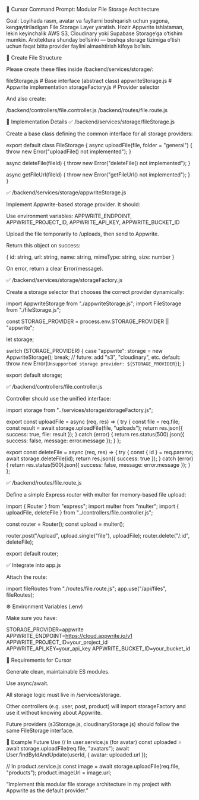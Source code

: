 🧠 Cursor Command Prompt: Modular File Storage Architecture

Goal:
Loyihada rasm, avatar va fayllarni boshqarish uchun yagona, kengaytiriladigan File Storage Layer yaratish.
Hozir Appwrite ishlataman, lekin keyinchalik AWS S3, Cloudinary yoki Supabase Storage’ga o‘tishim mumkin.
Arxitektura shunday bo‘lsinki — boshqa storage tizimiga o‘tish uchun faqat bitta provider faylini almashtirish kifoya bo‘lsin.

🧱 Create File Structure

Please create these files inside /backend/services/storage/:

fileStorage.js          # Base interface (abstract class)
appwriteStorage.js      # Appwrite implementation
storageFactory.js       # Provider selector


And also create:

/backend/controllers/file.controller.js
/backend/routes/file.route.js

🧩 Implementation Details
✅ /backend/services/storage/fileStorage.js

Create a base class defining the common interface for all storage providers:

export default class FileStorage {
  async uploadFile(file, folder = "general") {
    throw new Error("uploadFile() not implemented");
  }

  async deleteFile(fileId) {
    throw new Error("deleteFile() not implemented");
  }

  async getFileUrl(fileId) {
    throw new Error("getFileUrl() not implemented");
  }
}

✅ /backend/services/storage/appwriteStorage.js

Implement Appwrite-based storage provider.
It should:

Use environment variables:
APPWRITE_ENDPOINT, APPWRITE_PROJECT_ID, APPWRITE_API_KEY, APPWRITE_BUCKET_ID

Upload the file temporarily to /uploads, then send to Appwrite.

Return this object on success:

{
  id: string,
  url: string,
  name: string,
  mimeType: string,
  size: number
}


On error, return a clear Error(message).

✅ /backend/services/storage/storageFactory.js

Create a storage selector that chooses the correct provider dynamically:

import AppwriteStorage from "./appwriteStorage.js";
import FileStorage from "./fileStorage.js";

const STORAGE_PROVIDER = process.env.STORAGE_PROVIDER || "appwrite";

let storage;

switch (STORAGE_PROVIDER) {
  case "appwrite":
    storage = new AppwriteStorage();
    break;
  // future: add "s3", "cloudinary", etc.
  default:
    throw new Error(`Unsupported storage provider: ${STORAGE_PROVIDER}`);
}

export default storage;

✅ /backend/controllers/file.controller.js

Controller should use the unified interface:

import storage from "../services/storage/storageFactory.js";

export const uploadFile = async (req, res) => {
  try {
    const file = req.file;
    const result = await storage.uploadFile(file, "uploads");
    return res.json({ success: true, file: result });
  } catch (error) {
    return res.status(500).json({ success: false, message: error.message });
  }
};

export const deleteFile = async (req, res) => {
  try {
    const { id } = req.params;
    await storage.deleteFile(id);
    return res.json({ success: true });
  } catch (error) {
    return res.status(500).json({ success: false, message: error.message });
  }
};

✅ /backend/routes/file.route.js

Define a simple Express router with multer for memory-based file upload:

import { Router } from "express";
import multer from "multer";
import { uploadFile, deleteFile } from "../controllers/file.controller.js";

const router = Router();
const upload = multer();

router.post("/upload", upload.single("file"), uploadFile);
router.delete("/:id", deleteFile);

export default router;

✅ Integrate into app.js

Attach the route:

import fileRoutes from "./routes/file.route.js";
app.use("/api/files", fileRoutes);

⚙️ Environment Variables (.env)

Make sure you have:

STORAGE_PROVIDER=appwrite
APPWRITE_ENDPOINT=https://cloud.appwrite.io/v1
APPWRITE_PROJECT_ID=your_project_id
APPWRITE_API_KEY=your_api_key
APPWRITE_BUCKET_ID=your_bucket_id

🚀 Requirements for Cursor

Generate clean, maintainable ES modules.

Use async/await.

All storage logic must live in /services/storage.

Other controllers (e.g. user, post, product) will import storageFactory and use it without knowing about Appwrite.

Future providers (s3Storage.js, cloudinaryStorage.js) should follow the same FileStorage interface.

🧠 Example Future Use
// In user.service.js (for avatar)
const uploaded = await storage.uploadFile(req.file, "avatars");
await User.findByIdAndUpdate(userId, { avatar: uploaded.url });

// In product.service.js
const image = await storage.uploadFile(req.file, "products");
product.imageUrl = image.url;


“Implement this modular file storage architecture in my project with Appwrite as the default provider.”
